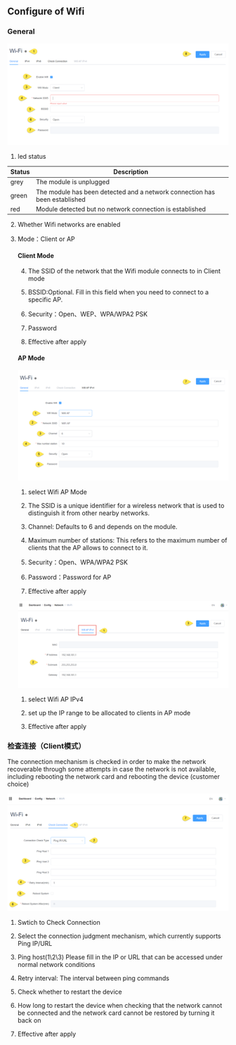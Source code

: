 ## Configure of Wifi

### General

![](wifi_001.png)

1. led status

|  Status  |  Description                                                         |
|  ----  | ---------------------------------------------------------------------  |
| grey | The module is unplugged                                                  |
|green| The module has been detected and a network connection has been established  |
|red| Module detected but no network connection is established                     |

2. Whether Wifi networks are enabled

3. Mode：Client or AP

    #### Client Mode

    4. The SSID of the network that the Wifi module connects to in Client mode

    5. BSSID:Optional. Fill in this field when you need to connect to a specific AP.

    6. Security：Open、WEP、WPA/WPA2 PSK

    7. Password

    8. Effective after apply

    #### AP Mode

    ![](wifi_002.png)

    1. select Wifi AP Mode

    2. The SSID is a unique identifier for a wireless network that is used to distinguish it from other nearby networks.

    3. Channel: Defaults to 6 and depends on the module.

    4. Maximum number of stations: This refers to the maximum number of clients that the AP allows to connect to it.

    5. Security：Open、WPA/WPA2 PSK

    6. Password：Password for AP

    7. Effective after apply
   
    ![](wifi_003.png)

    1. select Wifi AP IPv4

    2. set up the IP range to be allocated to clients in AP mode

    3. Effective after apply



### 检查连接（Client模式）

The connection mechanism is checked in order to make the network recoverable through some attempts in case the network is not available, including rebooting the network card and rebooting the device (customer choice)

![](wifi_004.png)

1. Swtich to Check Connection

2. Select the connection judgment mechanism, which currently supports Ping IP/URL

3. Ping host(1\2\3) Please fill in the IP or URL that can be accessed under normal network conditions

4. Retry interval: The interval between ping commands

5. Check whether to restart the device

6. How long to restart the device when checking that the network cannot be connected and the network card cannot be restored by turning it back on

7. Effective after apply
